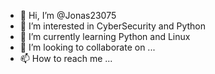 - 👋 Hi, I’m @Jonas23075
- 👀 I’m interested in CyberSecurity and Python
- 🌱 I’m currently learning Python and Linux
- 💞️ I’m looking to collaborate on ...
- 📫 How to reach me ...

<!---
Jonas23075/Jonas23075 is a ✨ special ✨ repository because its `README.md` (this file) appears on your GitHub profile.
You can click the Preview link to take a look at your changes.
--->
